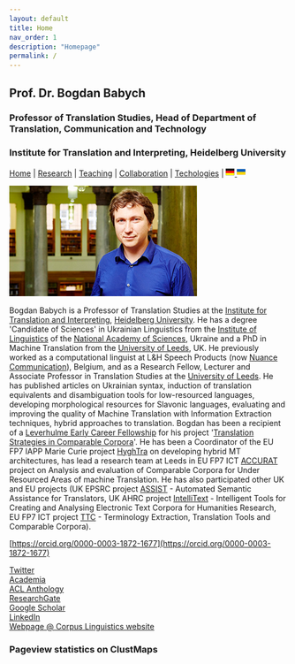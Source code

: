 ```yaml
---
layout: default
title: Home
nav_order: 1
description: "Homepage"
permalink: /
---
```


## Prof. Dr. Bogdan Babych
### Professor of Translation Studies, Head of Department of Translation, Communication and Technology
### Institute for Translation and Interpreting, Heidelberg University

[Home](index.md) | [Research](research.md) | [Teaching](teaching.md) | [Collaboration](collaboration.md) | [Techologies](techlabs.md) | [![Image](flagDE2.png) ](de.md) [![Image](flagUA2.png) ](https://bogdanbabych.github.io/uk.md)

![Image](/assets/img/Bogdan_Babych.jpg)

Bogdan Babych is a Professor of Translation Studies at the [Institute for Translation and Interpreting](https://www.uni-heidelberg.de/fakultaeten/neuphil/iask/sued/index.html), [Heidelberg University](https://www.uni-heidelberg.de/en). He has a degree 'Candidate of Sciences' in Ukrainian Linguistics from the [Institute of Linguistics](http://www.nas.gov.ua/EN/Org/Pages/default.aspx?OrgID=0000284) of the [National Academy of Sciences](http://www.nas.gov.ua/EN/Pages/default.aspx), Ukraine and a PhD in Machine Translation from the [University of Leeds](https://www.leeds.ac.uk/), UK. He previously worked as a computational linguist at L&H Speech Products (now [Nuance Communication](https://www.nuance.com/en-gb/index.html)), Belgium, and as a Research Fellow, Lecturer and Associate Professor in Translation Studies at the [University of Leeds](https://ahc.leeds.ac.uk/centre-translation-studies-research). He has published articles on Ukrainian syntax, induction of translation equivalents and disambiguation tools for low-resourced languages, developing morphological resources for Slavonic languages, evaluating and improving the quality of Machine Translation with Information Extraction techniques, hybrid approaches to translation. Bogdan has been a recipient of a [Leverhulme Early Career Fellowship](https://www.leverhulme.ac.uk/early-career-fellowships) for his project '[Translation Strategies in Comparable Corpora](proj2007leverhulme.md)'. He has been a Coordinator of the EU FP7 IAPP Marie Curie project [HyghTra](https://lingenio.de/en/research/projects/hyghtra/) on developing hybrid MT architectures, has lead a research team at Leeds in EU FP7 ICT [ACCURAT](http://www.accurat-project.eu) project on Analysis and evaluation of Comparable Corpora for Under Resourced Areas of machine Translation. He has also participated other UK and EU projects (UK EPSRC project [ASSIST](http://ucrel.lancs.ac.uk/projects/assist/) - Automated Semantic Assistance for Translators, UK AHRC project [IntelliText](http://corpus.leeds.ac.uk/it/) - Intelligent Tools for Creating and Analysing Electronic Text Corpora for Humanities Research, EU FP7 ICT project [TTC](http://www.ttc-project.eu) - Terminology Extraction, Translation Tools and Comparable Corpora).


[https://orcid.org/0000-0003-1872-1677](https://orcid.org/0000-0003-1872-1677)

[Twitter](https://twitter.com/b_babych)  
[Academia](https://uni-heidelberg.academia.edu/BogdanBabych)  
[ACL Anthology](https://www.aclweb.org/anthology/people/b/bogdan-babych/)  
[ResearchGate](https://www.researchgate.net/profile/Bogdan_Babych)  
[Google Scholar](https://scholar.google.co.uk/citations?user=tCCIynYAAAAJ&hl=en)  
[LinkedIn](https://www.linkedin.com/in/bogdan-babych-767a9219/)  
[Webpage @ Corpus Linguistics website](http://corpus.leeds.ac.uk/bogdan/)


### Pageview statistics on ClustMaps

<script type="text/javascript" id="clustrmaps" src="//clustrmaps.com/map_v2.js?d=Y5Mn8ovEJ_-bNgGiMjV25n6CqBSHuX9xk8NbHaTTPCw&cl=ffffff&w=a">
</script>
